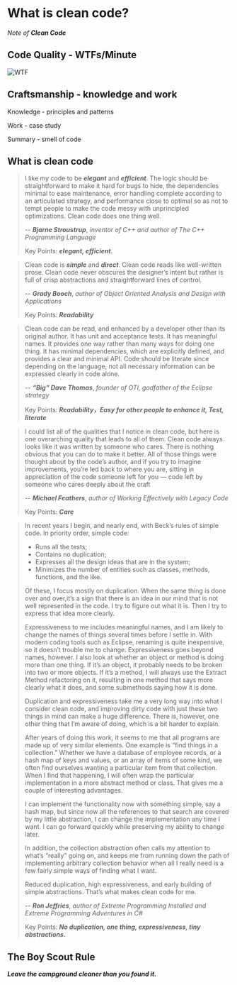 # What is clean code?

*Note of ***Clean Code****

## Code Quality - WTFs/Minute
![WTF](http://www.osnews.com/images/comics/wtfm.jpg)

## Craftsmanship - knowledge and work
Knowledge - principles and patterns

Work - case study

Summary - smell of code


## What is clean code
>
> I like my code to be ***elegant*** and ***efficient***. The logic should be straightforward to make it hard for bugs to hide, the dependencies minimal to ease maintenance, error handling complete according to an articulated strategy, and performance close to optimal so as not to tempt people to make the code messy with unprincipled optimizations. Clean code does one thing well.  
>
>  -- ***Bjarne Stroustrup***, *inventor of C++ and author of The C++ Programming Language*
>
>Key Points: ***elegant, efficient***.

>
> Clean code is ***simple*** and ***direct***. Clean code reads like well-written prose. Clean code never obscures the designer’s intent but rather is full of crisp abstractions and straightforward lines of control.
>
> -- ***Grady Booch***, *author of Object Oriented Analysis and Design with Applications*   
> 
>Key Points: ***Readability***

> Clean code can be read, and enhanced by a developer other than its original author. It has unit and acceptance tests. It has meaningful
names. It provides one way rather than many ways for doing one thing. It has minimal dependencies, which are explicitly defined, and provides a clear and minimal API. Code should be literate since depending on the language, not all necessary information can be expressed clearly in code alone.
>
> -- ***“Big” Dave Thomas***, *founder of OTI, godfather of the Eclipse strategy*
>
> Key Points: ***Readability，Easy for other people to enhance it, Test, literate***


> I could list all of the qualities that I notice in clean code, but here is one overarching quality that leads to all of them. Clean code always looks like it was written by someone who cares. There is nothing obvious that you can do to make it better. All of those things were thought about by the code’s author, and if you try to imagine improvements, you’re led back to where you are, sitting in appreciation of the code someone left for you — code left by someone who cares deeply about the craft
>
> -- ***Michael Feathers***, *author of Working Effectively with Legacy Code*
>
> Key Points: ***Care***


> In recent years I begin, and nearly end, with Beck’s rules of simple code. In priority order, simple code:
> + Runs all the tests;
> + Contains no duplication;
> + Expresses all the design ideas that are in the system;
> + Minimizes the number of entities such as classes, methods, functions, and the like.
>
> Of these, I focus mostly on duplication. When the same thing is done over and over,it’s a sign that there is an idea in our mind that is not well represented in the code. I try to figure out what it is. Then I try to express that idea more clearly.
>
> Expressiveness to me includes meaningful names, and I am likely to change the names of things several times before I settle in. With modern coding tools such as Eclipse, renaming is quite inexpensive, so it doesn’t trouble me to change. Expressiveness goes beyond names, however. I also look at whether an object or method is doing more than one thing. If it’s an object, it probably needs to be broken into two or more objects. If it’s a method, I will always use the Extract Method refactoring on it, resulting in one method that says more clearly what it does, and some submethods saying how it is done.
>
> Duplication and expressiveness take me a very long way into what I consider clean
code, and improving dirty code with just these two things in mind can make a huge difference. There is, however, one other thing that I’m aware of doing, which is a bit harder to explain.
>
> After years of doing this work, it seems to me that all programs are made up of very similar elements. One example is “find things in a collection.” Whether we have a database of employee records, or a hash map of keys and values, or an array of items of some kind, we often find ourselves wanting a particular item from that collection. When I find that happening, I will often wrap the particular implementation in a more abstract method or class. That gives me a couple of interesting advantages.
>
> I can implement the functionality now with something simple, say a hash map, but
since now all the references to that search are covered by my little abstraction, I can change the implementation any time I want. I can go forward quickly while preserving my ability to change later.
>
> In addition, the collection abstraction often calls my attention to what’s “really” going on, and keeps me from running down the path of implementing arbitrary collection behavior when all I really need is a few fairly simple ways of finding what I want.
>
> Reduced duplication, high expressiveness, and early building of simple abstractions. That’s what makes clean code for me.
>
> -- ***Ron Jeffries***, *author of Extreme Programming Installed and Extreme Programming Adventures in C#*
>
> Key Points: ***No duplication, one thing, expressiveness, tiny abstractions.***

## The Boy Scout Rule

***Leave the campground cleaner than you found it.***
